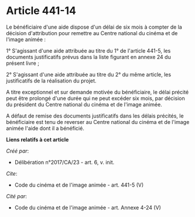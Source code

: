 # Article 441-14

Le bénéficiaire d'une aide dispose d'un délai de six mois à compter de la décision d'attribution pour remettre au Centre
national du cinéma et de l'image animée : 

1° S'agissant d'une aide attribuée au titre du 1° de l'article 441-5, les documents justificatifs prévus dans la liste
figurant en annexe 24 du présent livre ; 

2° S'agissant d'une aide attribuée au titre du 2° du même article, les justificatifs de la réalisation du projet. 

A titre exceptionnel et sur demande motivée du bénéficiaire, le délai précité peut être prolongé d'une durée qui ne peut
excéder six mois, par décision du président du Centre national du cinéma et de l'image animée. 

A défaut de remise des documents justificatifs dans les délais précités, le bénéficiaire est tenu de reverser au Centre
national du cinéma et de l'image animée l'aide dont il a bénéficié.

**Liens relatifs à cet article**

_Créé par_:

  - Délibération n°2017/CA/23 - art. 6, v. init.

_Cite_:

  - Code du cinéma et de l'image animée - art. 441-5 (V)

_Cité par_:

  - Code du cinéma et de l'image animée - art. Annexe 4-24 (V)
